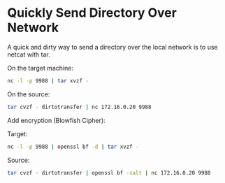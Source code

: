 # Quickly Send Directory Over Network

A quick and dirty way to send a directory over the local network is to use netcat with tar.

On the target machine:
```bash
nc -l -p 9988 | tar xvzf -
```

On the source:
```bash
tar cvzf - dirtotransfer | nc 172.16.0.20 9988
```

Add encryption (Blowfish Cipher):

Target:
```bash
nc -l -p 9988 | openssl bf -d | tar xvzf -
```

Source:
```bash
tar cvzf - dirtotransfer | openssl bf -salt | nc 172.16.0.20 9988
```



